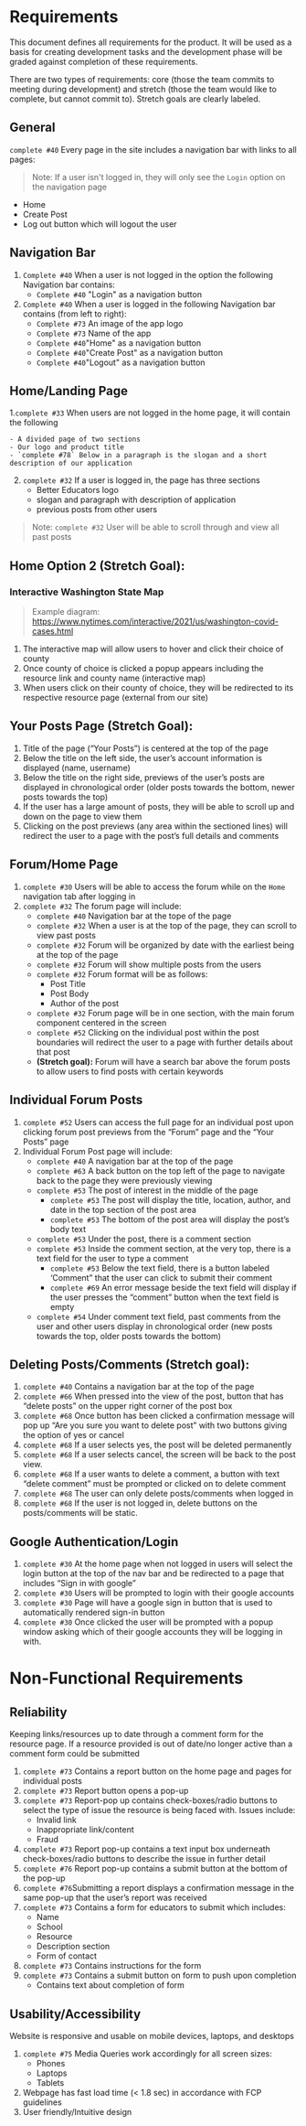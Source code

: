 # Requirements
This document defines all requirements for the product. It will be used as a basis for creating development tasks and the development phase will be graded against completion of these requirements.

There are two types of requirements: core (those the team commits to meeting during development) and stretch (those the team would like to complete, but cannot commit to). Stretch goals are clearly labeled.

## General 
`complete #40` Every page in the site includes a navigation bar with links to all pages:
<br />
> Note: If a user isn't logged in, they will only see the `Login` option on the navigation page
- Home
- Create Post 
- Log out button which will logout the user

## Navigation Bar
1. `Complete #40` When a user is not logged in the option the following Navigation bar contains:
    - `Complete #40` "Login" as a navigation button 
2. `Complete #40` When a user is logged in the following Navigation bar contains (from left to right): 
    - `Complete #73` An image of the app logo 
    - `Complete #73` Name of the app
    - `Complete #40`"Home" as a navigation button
    - `Complete #40`"Create Post" as a navigation button
    - `Complete #40`"Logout" as a navigation button
    
## Home/Landing Page
1.`complete #33` When users are not logged in the home page, it will contain the following

    - A divided page of two sections
    - Our logo and product title 
    - `complete #78` Below in a paragraph is the slogan and a short description of our application
    
2.  `complete #32` If a user is logged in, the page has three sections
    - Better Educators logo
    - slogan and paragraph with description of application
    - previous posts from other users
> Note: `complete #32` User will be able to scroll through and view all past posts

## Home Option 2 (Stretch Goal): 
### Interactive Washington State Map
> Example diagram:  https://www.nytimes.com/interactive/2021/us/washington-covid-cases.html
1. The interactive map will allow users to hover and click their choice of county
2. Once county of choice is clicked a popup appears including the resource link and county name (interactive map)
3. When users click on their county of choice, they will be redirected to its respective resource page (external from our site)

## Your Posts Page (Stretch Goal):
1. Title of the page (“Your Posts”) is centered at the top of the page
2. Below the title on the left side, the user’s account information is displayed (name, username)
3. Below the title on the right side, previews of the user’s posts are displayed in chronological order (older posts towards the bottom, newer posts towards the top)
4. If the user has a large amount of posts, they will be able to scroll up and down on the page to view them
5. Clicking on the post previews (any area within the sectioned lines) will redirect the user to a page with the post’s full details and comments

## Forum/Home Page
1. `complete #30` Users will be able to access the forum while on the `Home` navigation tab after logging in
2. `complete #32` The forum page will include:
    - `complete #40` Navigation bar at the tope of the page
    - `complete #32` When a user is at the top of the page, they can scroll to view past posts
    - `complete #32` Forum will be organized by date with the earliest being at the top of the page
    - `complete #32` Forum will show multiple posts from the users
    - `complete #32` Forum format will be as follows: 
       - Post Title
       - Post Body
       - Author of the post
    - `complete #32` Forum page will be in one section, with the main forum component centered in the screen
    - `complete #52` Clicking on the individual post within the post boundaries will redirect the user to a page with further details about that post
    - **(Stretch goal):** Forum will have a search bar above the forum posts to allow users to find posts with certain keywords

## Individual Forum Posts

1. `complete #52` Users can access the full page for an individual post upon clicking forum post previews from the “Forum” page and the “Your Posts” page
2. Individual Forum Post page will include:
    - `complete #40` A navigation bar at the top of the page
    - `complete #63` A back button on the top left of the page to navigate back to the page they were previously viewing
    - `complete #53` The post of interest in the middle of the page
        - `complete #53` The post will display the title, location, author, and date in the top section of the post area
        - `complete #53` The bottom of the post area will display the post’s body text
    - `complete #53` Under the post, there is a comment section
    - `complete #53` Inside the comment section, at the very top, there is a text field for the user to type a comment
        - `complete #53` Below the text field, there is a button labeled ‘Comment” that the user can click to submit their comment
        - `complete #69` An error message beside the text field will display if the user presses the “comment” button when the text field is empty
    - `complete #54` Under comment text field, past comments from the user and other users display in chronological order (new posts towards the top, older posts towards the bottom)

## Deleting Posts/Comments (Stretch goal):
1. `complete #40` Contains a navigation bar at the top of the page
1. `complete #66` When pressed into the view of the post, button that has “delete posts” on the upper right corner of the post box
1. `complete #68` Once button has been clicked a confirmation message will pop up “Are you sure you want to delete post” with two buttons giving the option of yes or cancel
1. `complete #68` If a user selects yes, the post will be deleted permanently
1. `complete #68` If a user selects cancel, the screen will be back to the post view.
1. `complete #68` If a user wants to delete a comment, a button with text “delete comment” must be prompted or clicked on to delete comment
1. `complete #68` The user can only delete posts/comments when logged in
1. `complete #68` If the user is not logged in, delete buttons on the posts/comments will be static.

## Google Authentication/Login 
1. `complete #30` At the home page when not logged in users will select the login button at the top of the nav bar and be redirected to a page that includes “Sign in with google” 
2. `complete #30` Users will be prompted to login with their google accounts
3. `complete #30` Page will have a google sign in button that is used to automatically rendered sign-in button
4. `complete #30` Once clicked the user will be prompted with a popup window asking which of their google accounts they will be logging in with.

# Non-Functional Requirements

## Reliability 
Keeping links/resources up to date through a comment form for the resource page. If a resource provided is out of date/no longer active than a comment form could be submitted

1. `complete #73` Contains a report button on the home page and pages for individual posts
2. `complete #73` Report button opens a pop-up
3. `complete #73` Report-pop up contains check-boxes/radio buttons to select the type of issue the resource is being faced with. Issues include:
    - Invalid link
    - Inappropriate link/content
    - Fraud
4. `complete #73` Report pop-up contains a text input box underneath check-boxes/radio buttons to describe the issue in further detail 
5. `complete #76` Report pop-up contains a submit button at the bottom of the pop-up
6. `complete #76`Submitting a report displays a confirmation message in the same pop-up that the user’s report was received
7. `complete #73` Contains a form for educators to submit which includes:
    - Name 
    - School 
    - Resource 
    - Description section 
    - Form of contact
8. `complete #73` Contains instructions for the form
9. `complete #73` Contains a submit button on form to push upon completion
    - Contains text about completion of form

## Usability/Accessibility
Website is responsive and usable on mobile devices, laptops, and desktops

1. `complete #75` Media Queries work accordingly for all screen sizes:
    - Phones
    - Laptops
    - Tablets
2. Webpage has fast load time (< 1.8 sec) in accordance with FCP guidelines
3. User friendly/Intuitive design


